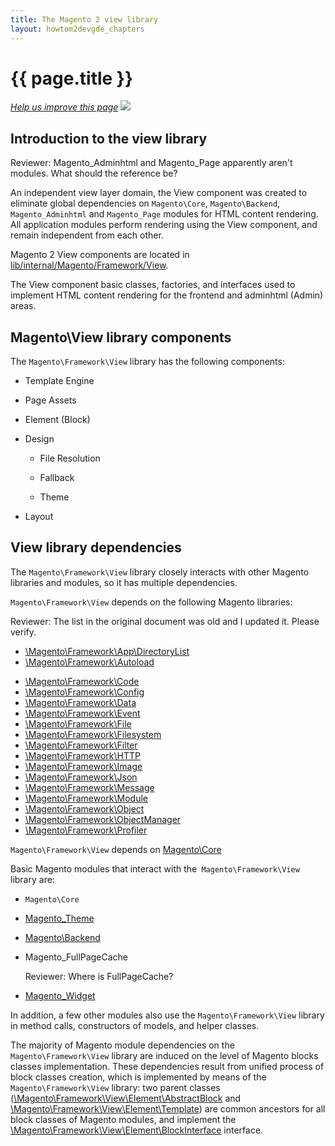 ```yaml
---
title: The Magento 2 view library
layout: howtom2devgde_chapters 
---
```


<h1 id="m2devgde-static-proc">{{ page.title }}</h1>
<p><a href="{{ site.githuburl }}architecture/view/view-lib.md" target="_blank"><em>Help us improve this page</em></a>&nbsp;<img src="{{ site.baseurl }}common/images/newWindow.gif"/></p>

<h2 id="view-library-overview">Introduction to the view library</h2>

<p class="q">Reviewer: Magento_Adminhtml and Magento_Page apparently aren't modules. What should the reference be?</p>

An independent view layer domain, the View component was created to eliminate
global dependencies
on `Magento\Core`, `Magento\Backend`, `Magento_Adminhtml` and `Magento_Page` modules
for HTML content rendering. All application modules perform rendering using the
View component, and remain independent from each other.

Magento 2 View components are located in <a href="{{ site.mage2000url }}lib/internal/Magento/Framework/View" target="_blank">lib/internal/Magento/Framework/View</a>.

The View component basic classes, factories, and interfaces
used to implement HTML content rendering  for the frontend and adminhtml (Admin)
areas. 

<h2 id="library-components">Magento\View library components</h2>

The `Magento\Framework\View` library has the following components:

-   Template Engine

-   Page Assets

-   Element (Block)

-   Design

    -   File Resolution

    -   Fallback

    -   Theme

-   Layout

<h2>View library dependencies</h2>

The `Magento\Framework\View` library closely interacts with other Magento
libraries and modules, so it has multiple dependencies. 

`Magento\Framework\View` depends on the following Magento libraries:  

<p class="q">Reviewer: The list in the original document was old and I updated it. Please verify.</p>

*   <a href="{{ site.mage2000url }}lib/internal/Magento/Framework/Filesystem/DirectoryList.php" target="_blank">\Magento\Framework\App\DirectoryList</a>
*   <a href="{{ site.mage2000url }}lib/internal/Magento/Framework/Autoload" target="_blank">\Magento\Framework\Autoload</a>
-   <a href="{{ site.mage2000url }}lib/internal/Magento/Framework/Code" target="_blank">\Magento\Framework\Code</a>
-   <a href="{{ site.mage2000url }}lib/internal/Magento/Framework/Config" target="_blank">\Magento\Framework\Config</a>
-   <a href="{{ site.mage2000url }}lib/internal/Magento/Framework/Data" target="_blank">\Magento\Framework\Data</a>
-   <a href="{{ site.mage2000url }}lib/internal/Magento/Framework/Event.php" target="_blank">\Magento\Framework\Event</a>
-   <a href="{{ site.mage2000url }}lib/internal/Magento/Framework/File" target="_blank">\Magento\Framework\File</a>
-   <a href="{{ site.mage2000url }}lib/internal/Magento/Framework/Filesystem.php" target="_blank">\Magento\Framework\Filesystem</a>
-   <a href="{{ site.mage2000url }}lib/internal/Magento/Framework/Filter" target="_blank">\Magento\Framework\Filter</a>
-   <a href="{{ site.mage2000url }}lib/internal/Magento/Framework/HTTP" target="_blank">\Magento\Framework\HTTP</a>
-   <a href="{{ site.mage2000url }}lib/internal/Magento/Framework/Image.php" target="_blank">\Magento\Framework\Image</a>
-   <a href="{{ site.mage2000url }}lib/internal/Magento/Framework/Json" target="_blank">\Magento\Framework\Json</a>
-   <a href="{{ site.mage2000url }}lib/internal/Magento/Framework/Message" target="_blank">\Magento\Framework\Message</a>
-   <a href="{{ site.mage2000url }}lib/internal/Magento/Framework/Module" target="_blank">\Magento\Framework\Module</a>
-   <a href="{{ site.mage2000url }}lib/internal/Magento/Framework/Object.php" target="_blank">\Magento\Framework\Object</a>
-   <a href="{{ site.mage2000url }}lib/internal/Magento/Framework/ObjectManager.php" target="_blank">\Magento\Framework\ObjectManager</a>
-   <a href="{{ site.mage2000url }}lib/internal/Magento/Framework/Profiler.php" target="_blank">\Magento\Framework\Profiler</a>

`Magento\Framework\View` depends on <a href="{{ site.mage2000url }}app/code/Magento/Core" target="_blank">Magento\Core</a>

Basic Magento modules that interact with the` Magento\Framework\View` library
are:

-   `Magento\Core`
-   <a href="{{ site.mage2000url }}app/code/Magento/Theme" target="_blank">Magento_Theme</a>
-   <a href="{{ site.mage2000url }}app/code/Magento/Backend" target="_blank">Magento\Backend</a>
-   Magento_FullPageCache

	<p class="q">Reviewer: Where is FullPageCache?</p>
	
-   <a href="{{ site.mage2000url }}app/code/Magento/Widget" target="_blank">Magento_Widget</a>

In addition, a few other modules also use the `Magento\Framework\View` library
in method calls, constructors of models, and helper classes.

The majority of Magento module dependencies on
the `Magento\Framework\View` library are induced on the level of Magento blocks
classes implementation. These dependencies result from unified process of block
classes creation, which is implemented by means of
the `Magento\Framework\View` library:  two parent classes
(<a href="{{ site.mage2000url }}tree/master/app/code/Magento/Widget" target="_blank">\Magento\Framework\View\Element\AbstractBlock</a> and <a href="{{ site.mage2000url }}lib/internal/Magento/Framework/View/Element/Template" target="_blank">\Magento\Framework\View\Element\Template</a>)
are common ancestors for all block classes of Magento modules, and implement
the <a href="{{ site.mage2000url }}lib/internal/Magento/Framework/View/Element/BlockInterface.php" target="_blank">\Magento\Framework\View\Element\BlockInterface</a> interface.
